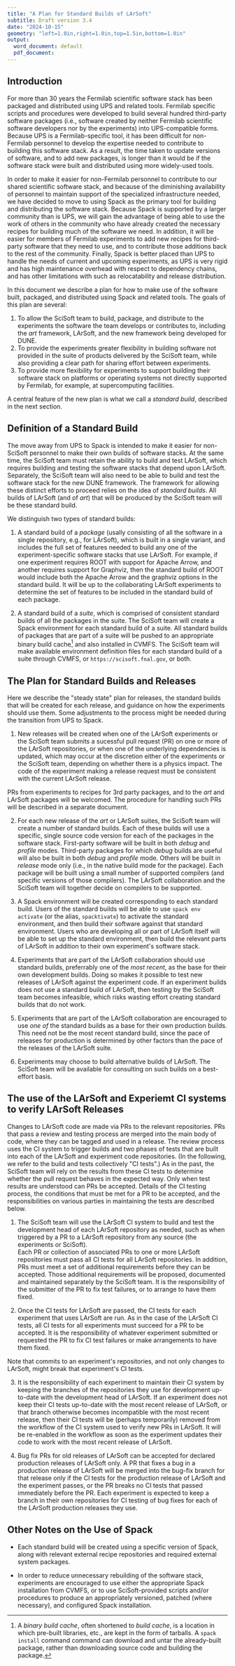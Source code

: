 ```yaml
---
title: "A Plan for Standard Builds of LArSoft"
subtitle: Draft version 3.4
date: "2024-10-15"
geometry: "left=1.0in,right=1.0in,top=1.5in,bottom=1.0in"
output:
  word_document: default
  pdf_document:
---
```


## Introduction

For more than 30 years the Fermilab scientific software stack has been packaged and distributed using UPS and related tools.
Fermilab specific scripts and procedures were developed to build several hundred third-party software packages (i.e., software created by neither Fermilab scientific software developers nor by the experiments) into UPS-compatible forms.
Because UPS is a Fermilab-specific tool, it has been difficult for non-Fermilab personnel to develop the expertise needed to contribute to building this software stack.
As a result, the time taken to update versions of software, and to add new packages, is longer than it would be if the software stack were built and distributed using more widely-used tools.

In order to make it easier for non-Fermilab personnel to contribute to our shared scientific software stack, and because of the diminishing availability of personnel to maintain support of the specialized infrastructure needed, we have decided to move to using Spack as the primary tool for building and distributing the software stack.
Because Spack is supported by a larger community than is UPS, we will gain the advantage of being able to use the work of others in the community who have already created the necessary recipes for building much of the software we need.
In addition, it will be easier for members of Fermilab experiments to add new recipes for third-party software that they need to use, and to contribute those additions back to the rest of the community.
Finally, Spack is better placed than UPS to handle the needs of current and upcoming experiments, as UPS is very rigid and has high maintenance overhead with respect to dependency chains, and has other limitations with such as relocatability and release distribution.

In this document we describe a plan for how to make use of the software built, packaged, and distributed using Spack and related tools.
The goals of this plan are several:

1. To allow the SciSoft team to build, package, and distribute to the experiments the software the team develops or contributes to, including the *art* framework, LArSoft, and the new framework being developed for DUNE.
2. To provide the experiments greater flexibility in building software not provided in the suite of products delivered by the SciSoft team, while also providing a clear path for sharing effort between experiments.
3. To provide more flexibility for experiments to support building their software stack on platforms or operating systems not directly supported by Fermilab, for example, at supercomputing facilities.

A central feature of the new plan is what we call a *standard build*, described in the next section.

## Definition of a Standard Build

The move away from UPS to Spack is intended to make it easier for non-SciSoft personnel to make their own builds of software stacks.
At the same time, the SciSoft team must retain the ability to build and test LArSoft, which requires building and testing the software stacks that depend upon LArSoft.
Separately, the SciSoft team will also need to be able to build and test the software stack for the new DUNE framework. The framework for allowing these distinct efforts to proceed relies on the idea of *standard builds*. 
All builds of LArSoft (and of *art*) that will be produced by the SciSoft team will be these standard build.

We distinguish two types of standard builds:

1. A standard build of a *package* (usally consisting of all the software in a single repository, e.g., for LArSoft), which is built in a single variant, and includes the full set of features needed to build any one of the experiment-specific software stacks that use LArSoft.
For example, if one experiment requires ROOT with support for Apache Arrow, and another requires support for Graphviz, then the standard build of ROOT would include both the Apache Arrow and the graphviz options in the standard build.
It will be up to the collaborating LArSoft experiments to determine the set of features to be included in the standard build of each package.


2. A standard build of a *suite*, which is comprised of consistent standard builds of all the packages in the suite.
The SciSoft team will create a Spack environment for each standard build of a suite.
All standard builds of packages that are part of a suite will be pushed to an appropriate binary build cache[^1] and also installed in CVMFS.
The SciSoft team will make available environment definition files for each standard build of a suite through CVMFS, or `https://scisoft.fnal.gov`, or both.

[^1]: A *binary build cache*, often shortened to *build cache*, is a location in which pre-built libraries, etc., are kept in the form of tarballs.
A `spack install` command command can download and untar the already-built package, rather than downloading source code and building the package.



## The Plan for Standard Builds and Releases

Here we describe the "steady state" plan for releases, the standard builds that will be created for each release, and guidance on how the experiments should use them. Some adjustments to the process might be needed during the transition from UPS to Spack.

1. New releases will be created when one of the LArSoft experiments or the SciSoft team submits a sucessful pull request (PR) on one or more of the LArSoft repositories, or when one of the underlying dependencies is updated, which may occur at the discretion either of the experiments or the SciSoft team, depending on whether there is a physics impact. 
The code of the experiment making a release request must be consistent with the current LArSoft release.

PRs from experiments to recipes for 3rd party packages, and to the *art* and LArSoft packages will be welcomed.
The procedure for handling such PRs will be described in a separate document.

2. For each new release of the *art* or LArSoft suites, the SciSoft team will create a number of standard builds.
Each of these builds will use a specific, single source code version for each of the packages in the software stack.
First-party software will be built in both *debug* and *profile* modes.
Third-party packages for which *debug* builds are useful will also be built in both *debug* and *profile* mode. Others will be built in *release* mode only (i.e., in the native build mode for the package).
Each package will be built using a small number of supported compilers (and specific versions of those compilers).
The LArSoft collaboration and the SciSoft team will together decide on compilers to be supported.

3. A Spack environment will be created corresponding to each standard build.
Users of the standard builds will be able to use `spack env activate` (or the alias, `spacktivate`) to activate the standard environment, and then build their software against that standard environment.
Users who are developing all or part of LArSoft itself will be able to set up the standard environment, then build the relevant parts of LArSoft in addition to their own experiment's software stack.

4. Experiments that are part of the LArSoft collaboration should use standard builds, preferrably one of the *most recent*, as the base for their own development builds. Doing so makes it possible to test new releases of LArSoft against the experiment code. If an experiment builds does not use a standard build of LArSoft, then testing by the SciSoft team becomes infeasible, which risks wasting effort creating standard builds that do not work.

5. Experiments that are part of the LArSoft collaboration are encouraged to use *one of* the standard builds as a base for their own production builds.
This need not be the most recent standard build, since the pace of releases for production is determined by other factors than the pace of the releases of the LArSoft suite.

6. Experiments may choose to build alternative builds of LArSoft.
The SciSoft team will be available for consulting on such builds on a best-effort basis.



## The use of the LArSoft and Experiemt CI systems to verify LArSoft Releases

Changes to LArSoft code are made via PRs to the relevant repositories. PRs that pass a review and testing process are merged into the main body of code, where they can be tagged and used in a release. The review process uses the CI system to trigger builds and two phases of tests that are built into each of the LArSoft and experiment code repositories. (In the following, we refer to the build and tests collectively "CI tests".) As in the past, the SciSoft team will rely  on the results from these CI tests to determine whether the pull request behaves in the expected way. Only when test results are understood can PRs be accepted. Details of the CI testing process, the conditions that must be met for a PR to be accepted, and the responsibilities on various parties in maintaining the tests are described below.

1. The SciSoft team will use the LArSoft CI system to build and test the development head of each LArSoft repository as needed, such as when triggered by a PR to a LArSoft repository from any source (the experiments or SciSoft).  
Each PR or collection of associated PRs to one or more LArSoft repositories must pass all CI tests for all LArSoft repositories. In addition, PRs must meet a set of additional requirements before they can be accepted. Those additional requirements will be proposed, documented and maintained separately by the SciSoft team. It is the responsibility of the submitter of the PR to fix test failures, or to arrange to have them fixed.


2. Once the CI tests for LArSoft are passed, the CI tests for each experiment that uses LArSoft are run.
As in the case of the LArSoft CI tests, all CI tests for all experiments must succeed for a PR to be accepted. 
It is the responsibility of whatever experiment submitted or requested the PR to fix CI test failures or make arrangements to have them fixed.

Note that commits to an experiment's repositories, and not only changes to LArSoft, might break that experiment's CI tests.

3. It is the responsibility of each experiment to maintain their CI system by keeping the branches of the repositories they use for development up-to-date with the development head of LArSoft.
If an experiment does not keep their CI tests up-to-date with the most recent release of LArSoft, or that branch otherwise becomes incompatible with the most recent release, then their CI tests will be (perhaps temporarily) removed from the workflow of the CI system used to verify new PRs in LArSoft.
It will be re-enabled in the workflow as soon as the experiment updates their code to work with the most recent release of LArSoft.

4. Bug fix PRs for old releases of LArSoft can be accepted for declared production releases of LArSoft only. A PR that fixes a bug in a production release of LArSoft will be merged into the bug-fix branch for that release only if the CI tests for the production release of LArSoft and the experiment passes, or the PR breaks no CI tests that passed immediately before the PR. 
Each experiment is expected to keep a branch in their own repositories for CI testing of bug fixes for each of the LArSoft production releases they use. 

## Other Notes on the Use of Spack

* Each standard build will be created using a specific version of Spack, along with relevant external recipe repositories and required external system packages.

* In order to reduce unnecessary rebuilding of the software stack, experiments are encouraged to use either the appropriate Spack installation from CVMFS, or to use SciSoft-provided scripts and/or procedures to produce an appropriately versioned, patched (where necessary), and configured Spack installation.
